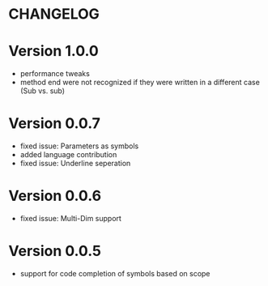 # CHANGELOG

# Version 1.0.0

- performance tweaks
- method end were not recognized if they were written in a different case (Sub vs. sub)

# Version 0.0.7

- fixed issue: Parameters as symbols
- added language contribution
- fixed issue: Underline seperation

# Version 0.0.6

- fixed issue: Multi-Dim support

# Version 0.0.5

- support for code completion of symbols based on scope
